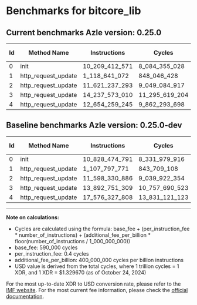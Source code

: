 # Benchmarks for bitcore_lib

## Current benchmarks Azle version: 0.25.0

| Id  | Method Name         | Instructions   | Cycles         | USD           | USD/Million Calls | Change                                    |
| --- | ------------------- | -------------- | -------------- | ------------- | ----------------- | ----------------------------------------- |
| 0   | init                | 10_209_412_571 | 8_084_355_028  | $0.0107495244 | $10_749.52        | <font color="green">-619_062_220</font>   |
| 1   | http_request_update | 1_118_641_072  | 848_046_428    | $0.0011276219 | $1_127.62         | <font color="red">+10_843_301</font>      |
| 2   | http_request_update | 11_621_237_293 | 9_049_084_917  | $0.0120322967 | $12_032.29        | <font color="red">+22_906_407</font>      |
| 3   | http_request_update | 14_237_573_010 | 11_295_619_204 | $0.0150194460 | $15_019.44        | <font color="red">+344_821_701</font>     |
| 4   | http_request_update | 12_654_259_245 | 9_862_293_698  | $0.0131135961 | $13_113.59        | <font color="green">-4_922_068_563</font> |

## Baseline benchmarks Azle version: 0.25.0-dev

| Id  | Method Name         | Instructions   | Cycles         | USD           | USD/Million Calls |
| --- | ------------------- | -------------- | -------------- | ------------- | ----------------- |
| 0   | init                | 10_828_474_791 | 8_331_979_916  | $0.0110787837 | $11_078.78        |
| 1   | http_request_update | 1_107_797_771  | 843_709_108    | $0.0011218547 | $1_121.85         |
| 2   | http_request_update | 11_598_330_886 | 9_039_922_354  | $0.0120201136 | $12_020.11        |
| 3   | http_request_update | 13_892_751_309 | 10_757_690_523 | $0.0143041784 | $14_304.17        |
| 4   | http_request_update | 17_576_327_808 | 13_831_121_123 | $0.0183908268 | $18_390.82        |

---

**Note on calculations:**

- Cycles are calculated using the formula: base_fee + (per_instruction_fee \* number_of_instructions) + (additional_fee_per_billion \* floor(number_of_instructions / 1_000_000_000))
- base_fee: 590_000 cycles
- per_instruction_fee: 0.4 cycles
- additional_fee_per_billion: 400_000_000 cycles per billion instructions
- USD value is derived from the total cycles, where 1 trillion cycles = 1 XDR, and 1 XDR = $1.329670 (as of October 24, 2024)

For the most up-to-date XDR to USD conversion rate, please refer to the [IMF website](https://www.imf.org/external/np/fin/data/rms_sdrv.aspx).
For the most current fee information, please check the [official documentation](https://internetcomputer.org/docs/current/developer-docs/gas-cost#execution).
